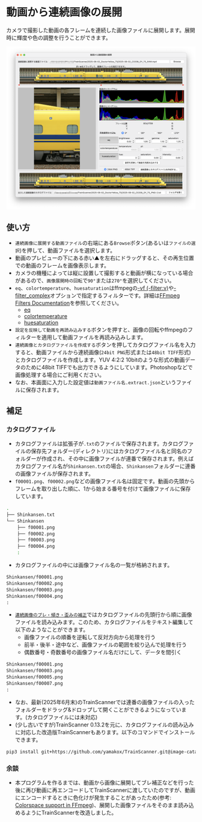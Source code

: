 # 動画から連続画像の展開

カメラで撮影した動画の各フレームを連続した画像ファイルに展開します。展開時に輝度や色の調整を行うことができます。

![動画から連続画像の展開](./i/extractor.png)

## 使い方

- `連続画像に展開する動画ファイル`の右端にある`Browse`ボタン(あるいは`ファイルの選択`)を押して、動画ファイルを選択します。
- 動画のプレビューの下にある赤い▲を左右にドラッグすると、その再生位置での動画のフレームを画像表示します。
- カメラの機種によっては縦に設置して撮影すると動画が横になっている場合があるので、`画像展開時の回転`で`90°`または`270°`を選択してください。
- `eq`、`colortemperature`、`huesaturation`はffmpegの[-vf (-filter:v)](https://ffmpeg.org/ffmpeg-all.html#Video-Options)や[-filter_complex](https://ffmpeg.org/ffmpeg-all.html#toc-Advanced-options)オプションで指定するフィルターです。詳細は[FFmpeg Filters Documentation](https://ffmpeg.org/ffmpeg-filters.html)を参照してください。
  - [eq](https://ffmpeg.org/ffmpeg-filters.html#eq)
  - [colortemperature](https://ffmpeg.org/ffmpeg-filters.html#colortemperature)
  - [huesaturation](https://ffmpeg.org/ffmpeg-filters.html#huesaturation)
- `設定を反映して動画を再読み込みする`ボタンを押すと、画像の回転やffmpegのフィルターを適用して動画ファイルを再読み込みします。
- `連続画像とカタログファイルを作成する`ボタンを押してカタログファイル名を入力すると、動画ファイルから連続画像(`24bit PNG`形式または`48bit TIFF`形式)とカタログファイルを作成します。YUV 4:2:2 10bitのような形式の動画データのために48bit TIFFでも出力できるようにしています。Photoshopなどで画像処理する場合にご利用ください。
- なお、本画面に入力した設定値は`動画ファイル名.extract.json`というファイルに保存されます。

## 補足

### カタログファイル

- カタログファイルは拡張子が`.txt`のファイルで保存されます。カタログファイルの保存先フォルダー(ディレクトリ)にはカタログファイル名と同名のフォルダーが作成され、その中に画像ファイルが連番で保存されます。例えばカタログファイル名が`Shinkansen.txt`の場合、`Shinkansen`フォルダーに連番の画像ファイルが保存されます。
- `f00001.png`、`f00002.png`などの画像ファイル名は固定です。動画の先頭からフレームを取り出した順に、1から始まる番号を付けて画像ファイルに保存しています。

```bash
.
├── Shinkansen.txt
└── Shinkansen
    ├── f00001.png
    ├── f00002.png
    ├── f00003.png
    ├── f00004.png
    :
```

- カタログファイルの中には画像ファイル名の一覧が格納されます。

```Shinkansen.txt
Shinkansen/f00001.png
Shinkansen/f00002.png
Shinkansen/f00003.png
Shinkansen/f00004.png
:
```

- [`連続画像のブレ・傾き・歪みの補正`](./docs/corrector.md)ではカタログファイルの先頭行から順に画像ファイルを読み込みます。このため、カタログファイルをテキスト編集して以下のようなことができます。
  - 画像ファイルの順番を逆転して反対方向から処理を行う
  - 前半・後半・途中など、画像ファイルの範囲を絞り込んで処理を行う
  - 偶数番号・奇数番号の画像ファイル名だけにして、データを間引く

```Shinkansen.txt
Shinkansen/f00001.png
Shinkansen/f00003.png
Shinkansen/f00005.png
Shinkansen/f00007.png
:
```

- なお、最新(2025年6月末)のTrainScannerでは連番の画像ファイルの入ったフォルダーをドラッグ&ドロップして開くことができるようになっています。(カタログファイルには未対応)
- (少し古いですが)TrainScanner 0.13.2を元に、カタログファイルの読み込みに対応した改造版TrainScannerもあります。以下のコマンドでインストールできます。

```bash
pip3 install git+https://github.com/yamakox/TrainScanner.git@image-catalog-file-0.13.2
```

### 余談

- 本プログラムを作るまでは、動画から画像に展開してブレ補正などを行った後に再び動画に再エンコードしてTrainScannerに渡していたのですが、動画にエンコードするときに色化けが発生することがあったため(参考: [Colorspace support in FFmpeg](https://trac.ffmpeg.org/wiki/colorspace#colorspace_yuv420p))、展開した画像ファイルをそのまま読み込めるようにTrainScannerを改造しました。
